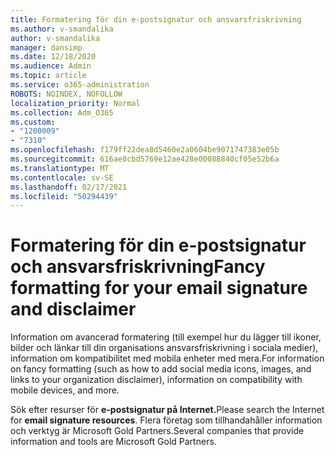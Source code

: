 ```yaml
---
title: Formatering för din e-postsignatur och ansvarsfriskrivning
ms.author: v-smandalika
author: v-smandalika
manager: dansimp
ms.date: 12/18/2020
ms.audience: Admin
ms.topic: article
ms.service: o365-administration
ROBOTS: NOINDEX, NOFOLLOW
localization_priority: Normal
ms.collection: Adm_O365
ms.custom:
- "1200009"
- "7310"
ms.openlocfilehash: f179ff22dea8d5460e2a0604be9071747383e05b
ms.sourcegitcommit: 616ae0cbd5769e12ae428e00088840cf05e52b6a
ms.translationtype: MT
ms.contentlocale: sv-SE
ms.lasthandoff: 02/17/2021
ms.locfileid: "50294439"
---
```

# <a name="fancy-formatting-for-your-email-signature-and-disclaimer"></a><span data-ttu-id="cc309-102">Formatering för din e-postsignatur och ansvarsfriskrivning</span><span class="sxs-lookup"><span data-stu-id="cc309-102">Fancy formatting for your email signature and disclaimer</span></span>
<span data-ttu-id="cc309-103">Information om avancerad formatering (till exempel hur du lägger till ikoner, bilder och länkar till din organisations ansvarsfriskrivning i sociala medier), information om kompatibilitet med mobila enheter med mera.</span><span class="sxs-lookup"><span data-stu-id="cc309-103">For information on fancy formatting (such as how to add social media icons, images, and links to your organization disclaimer), information on compatibility with mobile devices, and more.</span></span>

<span data-ttu-id="cc309-104">Sök efter resurser för **e-postsignatur på Internet.**</span><span class="sxs-lookup"><span data-stu-id="cc309-104">Please search the Internet for **email signature resources**.</span></span> <span data-ttu-id="cc309-105">Flera företag som tillhandahåller information och verktyg är Microsoft Gold Partners.</span><span class="sxs-lookup"><span data-stu-id="cc309-105">Several companies that provide information and tools are Microsoft Gold Partners.</span></span>
